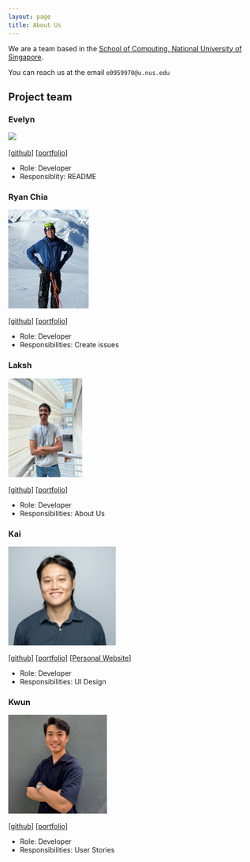```yaml
---
layout: page
title: About Us
---
```


We are a team based in the [School of Computing, National University of Singapore](http://www.comp.nus.edu.sg).

You can reach us at the email `e0959970@u.nus.edu`

## Project team

### Evelyn

<img src="images/evedaktyl.png" height="200px">

[[github](https://github.com/evedaktyl)]
[[portfolio](team/evedaktyl.md)]

* Role: Developer
* Responsiblity: README

### Ryan Chia

<img src="images/chiaryan.png" height="200px">

[[github](http://github.com/chiaryan)]
[[portfolio](team/chiaryan.md)]


* Role: Developer
* Responsibilities: Create issues

### Laksh

<img src="images/r-laksh.png" height="200px">

[[github](http://github.com/r-laksh)] 
[[portfolio](team/r-laksh.md)]

* Role: Developer
* Responsibilities: About Us

### Kai

<img src="images/c-wenlong.png" height="200px">

[[github](http://github.com/c-wenlong)]
[[portfolio](team/c-wenlong.md)]
[[Personal Website](https://capyscript.super.site/)]

* Role: Developer
* Responsibilities: UI Design

### Kwun

<img src="images/kwuunnn.png" height="200px">

[[github](http://github.com/kwuunnn)]
[[portfolio](team/kwuunnn.md)]

* Role: Developer
* Responsibilities: User Stories

